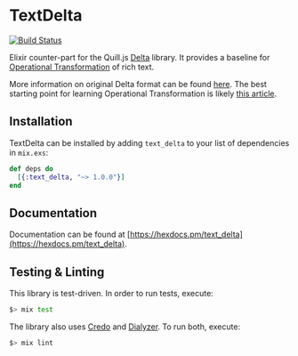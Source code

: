 # TextDelta

[![Build Status](https://travis-ci.org/everzet/text_delta.svg?branch=master)](https://travis-ci.org/everzet/text_delta)

Elixir counter-part for the Quill.js [Delta](https://github.com/quilljs/delta)
library. It provides a baseline for [Operational
Transformation](https://en.wikipedia.org/wiki/Operational_transformation) of
rich text.

More information on original Delta format can be found
[here](https://quilljs.com/docs/delta/). The best starting point for learning
Operational Transformation is likely [this
article](http://www.codecommit.com/blog/java/understanding-and-applying-operational-transformation).

## Installation

TextDelta can be installed by adding `text_delta` to your list of dependencies
in `mix.exs`:

```elixir
def deps do
  [{:text_delta, "~> 1.0.0"}]
end
```

## Documentation

Documentation can be found at [https://hexdocs.pm/text_delta](https://hexdocs.pm/text_delta).

## Testing & Linting

This library is test-driven. In order to run tests, execute:

```bash
$> mix test
```

The library also uses [Credo](http://credo-ci.org) and
[Dialyzer](http://erlang.org/doc/man/dialyzer.html). To run both, execute:

```bash
$> mix lint
```
